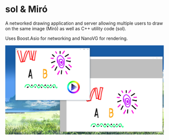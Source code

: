 # sol & Miró

A networked drawing application and server allowing multiple users to draw on the same image (Miró) as well as C++ utility code (sol).

Uses Boost.Asio for networking and NanoVG for rendering.

![Miró Screenshot](https://raw.githubusercontent.com/karhu/sol/master/docs/screenshot.jpg)
